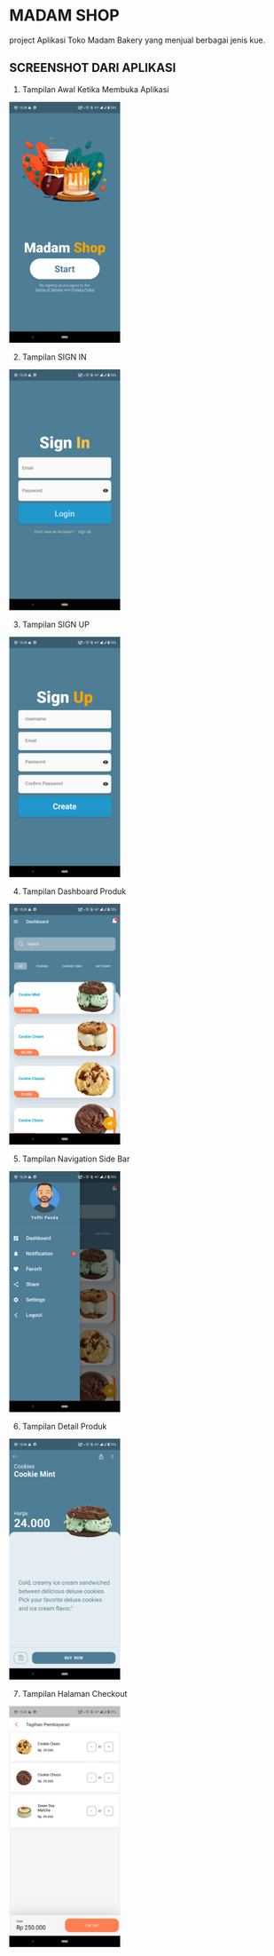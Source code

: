 # MADAM SHOP

project Aplikasi Toko Madam Bakery yang menjual berbagai jenis kue.

## SCREENSHOT DARI APLIKASI

1. Tampilan Awal Ketika Membuka Aplikasi 
<img src="flutter_01.png" alt="Tampilan Awal Ketika Membuka Aplikasi" width="200">

2. Tampilan SIGN IN 
<img src="flutter_02.png" alt="Tampilan SIGN IN" width="200">

3. Tampilan SIGN UP 
<img src="flutter_03.png" alt="Tampilan SIGN UP" width="200">

4. Tampilan Dashboard Produk 
<img src="flutter_04.png" alt="Tampilan Dashboard Produk" width="200">

5. Tampilan Navigation Side Bar 
<img src="flutter_05.png" alt="Tampilan Navigation Side Bar" width="200">

6. Tampilan Detail Produk
<img src="flutter_06.png" alt="Tampilan Detail Produk" width="200">

7. Tampilan Halaman Checkout
<img src="flutter_07.png" alt="Tampilan Halaman CheckOut" width="200">
